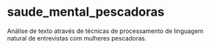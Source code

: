 # saude_mental_pescadoras
Análise de texto através de técnicas de processamento de linguagem natural de entrevistas com mulheres pescadoras.
